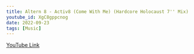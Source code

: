 ```yaml
---
title: Altern 8 - Activ8 (Come With Me) (Hardcore Holocaust 7'' Mix)
youtube_id: XgC8gppcnog
date: 2022-09-23
tags: [Music]
---
```

[YouTube Link](https://www.youtube.com/watch?v=XgC8gppcnog)